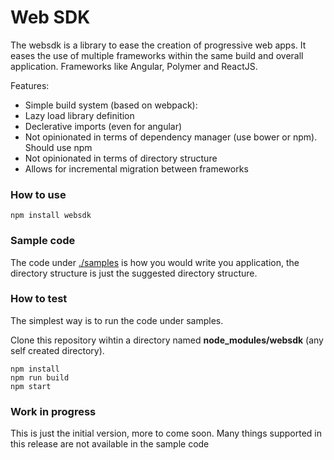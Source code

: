# Web SDK

The websdk is a library to ease the creation of progressive web apps. It eases the use of multiple frameworks within the same build and overall application. Frameworks like Angular, Polymer and ReactJS.

Features:
- Simple build system (based on webpack):
- Lazy load library definition
- Declerative imports (even for angular)
- Not opinionated in terms of dependency manager (use bower or npm). Should use npm
- Not opinionated in terms of directory structure
- Allows for incremental migration between frameworks

### How to use
```
npm install websdk
```

### Sample code
The code under [./samples](./samples) is how you would write you application, the directory structure is just the suggested directory structure.

### How to test
The simplest way is to run the code under samples.

Clone this repository wihtin a directory named **node_modules/websdk** (any self created directory).
```
npm install
npm run build
npm start
```

### Work in progress
This is just the initial version, more to come soon. Many things supported in this release are not available in the sample code
